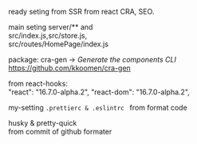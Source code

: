 
ready seting from SSR from react CRA, SEO.


  main seting server/** and <br/> src/index.js,src/store.js, <br/> src/routes/HomePage/index.js

 package:
  cra-gen -> <i>Generate the components CLI</i>
      https://github.com/kkoomen/cra-gen

from react-hooks: <br/>
    "react": "16.7.0-alpha.2",
    "react-dom": "16.7.0-alpha.2",

my-setting <code>.prettierc & .eslintrc </code> from format code

husky & pretty-quick <br/>
from commit of github formater
